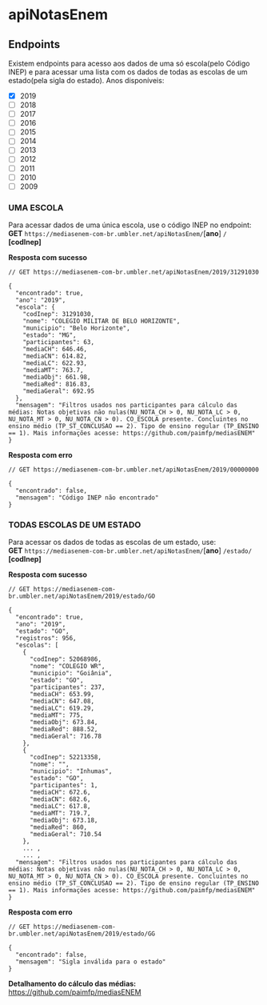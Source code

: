# apiNotasEnem

## Endpoints
Existem endpoints para acesso aos dados de uma só escola(pelo Código INEP) e para acessar uma lista com os dados de todas as escolas de um estado(pela sigla do estado).
Anos disponíveis:
- [x] 2019
- [ ] 2018
- [ ] 2017
- [ ] 2016
- [ ] 2015
- [ ] 2014
- [ ] 2013
- [ ] 2012
- [ ] 2011
- [ ] 2010
- [ ] 2009

### UMA ESCOLA
Para acessar dados de uma única escola, use o código INEP no endpoint:  
**GET** ```https://mediasenem-com-br.umbler.net/apiNotasEnem/```[**ano**] ```/``` **[codInep]**

**Resposta com sucesso**
```
// GET https://mediasenem-com-br.umbler.net/apiNotasEnem/2019/31291030

{
  "encontrado": true,
  "ano": "2019",
  "escola": {
    "codInep": 31291030,
    "nome": "COLEGIO MILITAR DE BELO HORIZONTE",
    "municipio": "Belo Horizonte",
    "estado": "MG",
    "participantes": 63,
    "mediaCH": 646.46,
    "mediaCN": 614.82,
    "mediaLC": 622.93,
    "mediaMT": 763.7,
    "mediaObj": 661.98,
    "mediaRed": 816.83,
    "mediaGeral": 692.95
  },
  "mensagem": "Filtros usados nos participantes para cálculo das médias: Notas objetivas não nulas(NU_NOTA_CH > 0, NU_NOTA_LC > 0, NU_NOTA_MT > 0, NU_NOTA_CN > 0). CO_ESCOLA presente. Concluintes no ensino médio (TP_ST_CONCLUSAO == 2). Tipo de ensino regular (TP_ENSINO == 1). Mais informações acesse: https://github.com/paimfp/mediasENEM"
}
```

**Resposta com erro**
```
// GET https://mediasenem-com-br.umbler.net/apiNotasEnem/2019/00000000

{
  "encontrado": false,
  "mensagem": "Código INEP não encontrado"
}
```

### TODAS ESCOLAS DE UM ESTADO
Para acessar os dados de todas as escolas de um estado, use:  
**GET** ```https://mediasenem-com-br.umbler.net/apiNotasEnem/```[**ano**] ```/estado/``` **[codInep]**

**Resposta com sucesso**
```
// GET https://mediasenem-com-br.umbler.net/apiNotasEnem/2019/estado/GO

{
  "encontrado": true,
  "ano": "2019",
  "estado": "GO",
  "registros": 956,
  "escolas": [
    {
      "codInep": 52068986,
      "nome": "COLEGIO WR",
      "municipio": "Goiânia",
      "estado": "GO",
      "participantes": 237,
      "mediaCH": 653.99,
      "mediaCN": 647.08,
      "mediaLC": 619.29,
      "mediaMT": 775,
      "mediaObj": 673.84,
      "mediaRed": 888.52,
      "mediaGeral": 716.78
    },
    {
      "codInep": 52213358,
      "nome": "",
      "municipio": "Inhumas",
      "estado": "GO",
      "participantes": 1,
      "mediaCH": 672.6,
      "mediaCN": 682.6,
      "mediaLC": 617.8,
      "mediaMT": 719.7,
      "mediaObj": 673.18,
      "mediaRed": 860,
      "mediaGeral": 710.54
    },
    ... ,
    ... ,
  "mensagem": "Filtros usados nos participantes para cálculo das médias: Notas objetivas não nulas(NU_NOTA_CH > 0, NU_NOTA_LC > 0, NU_NOTA_MT > 0, NU_NOTA_CN > 0). CO_ESCOLA presente. Concluintes no ensino médio (TP_ST_CONCLUSAO == 2). Tipo de ensino regular (TP_ENSINO == 1). Mais informações acesse: https://github.com/paimfp/mediasENEM"
}
```

**Resposta com erro**
```
// GET https://mediasenem-com-br.umbler.net/apiNotasEnem/2019/estado/GG

{
  "encontrado": false,
  "mensagem": "Sigla inválida para o estado"
}
```

**Detalhamento do cálculo das médias:** https://github.com/paimfp/mediasENEM


